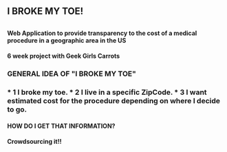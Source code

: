 <h2>I BROKE MY TOE!<h2>
<h4>Web Application to provide transparency to the cost of a medical procedure in a geographic area in the US<h4> 
<h4> 6 week project with Geek Girls Carrots<h4>

<h3> GENERAL IDEA OF "I BROKE MY TOE" <h3>
*  1	I broke my toe. 
*  2	I live in a specific ZipCode. 
*  3	I want estimated cost for the procedure depending on where I decide to go.





<h4> HOW DO I GET THAT INFORMATION?</h4>	
<h4> Crowdsourcing it!!</h4>




